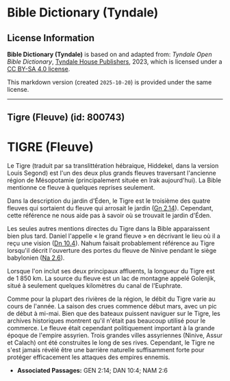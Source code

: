 # Bible Dictionary (Tyndale)

## License Information

**Bible Dictionary (Tyndale)** is based on and adapted from: _Tyndale Open Bible Dictionary_, [Tyndale House Publishers](https://tyndaleopenresources.com/), 2023, which is licensed under a [CC BY-SA 4.0 license](https://creativecommons.org/licenses/by-sa/4.0/legalcode.en).

This markdown version (created `2025-10-20`) is provided under the same license.



--------------------------------

## Tigre (Fleuve) (id: 800743)

TIGRE (Fleuve)
==============

Le Tigre (traduit par sa translittération hébraique, Hiddekel, dans la version Louis Segond) est l'un des deux plus grands fleuves traversant l'ancienne région de Mésopotamie (principalement située en Irak aujourd'hui). La Bible mentionne ce fleuve à quelques reprises seulement.

Dans la description du jardin d'Éden, le Tigre est le troisième des quatre fleuves qui sortaient du fleuve qui arrosait le jardin ([Gn 2\.14](https://ref.ly/Gen2:14)). Cependant, cette référence ne nous aide pas à savoir où se trouvait le jardin d'Éden.

Les seules autres mentions directes du Tigre dans la Bible apparaissent bien plus tard. Daniel l'appelle « le grand fleuve » en décrivant le lieu où il a reçu une vision ([Dn 10\.4](https://ref.ly/Dan10:4)). Nahum faisait probablement référence au Tigre lorsqu'il décrit l'ouverture des portes du fleuve de Ninive pendant le siège babylonien ([Na 2\.6](https://ref.ly/Nah2:6)).

Lorsque l'on inclut ses deux principaux affluents, la longueur du Tigre est de 1 850 km. La source du fleuve est un lac de montagne appelé Golenjik, situé à seulement quelques kilomètres du canal de l'Euphrate.

Comme pour la plupart des rivières de la région, le débit du Tigre varie au cours de l'année. La saison des crues commence début mars, avec un pic de début à mi\-mai. Bien que des bateaux puissent naviguer sur le Tigre, les archives historiques montrent qu'il n'était pas beaucoup utilisé pour le commerce. Le fleuve était cependant politiquement important à la grande époque de l'empire assyrien. Trois grandes villes assyriennes (Ninive, Assur et Calach) ont été construites le long de ses rives. Cependant, le Tigre ne s'est jamais révélé être une barrière naturelle suffisamment forte pour protéger efficacement les attaques des empires ennemis.

* **Associated Passages:** GEN 2:14; DAN 10:4; NAM 2:6

